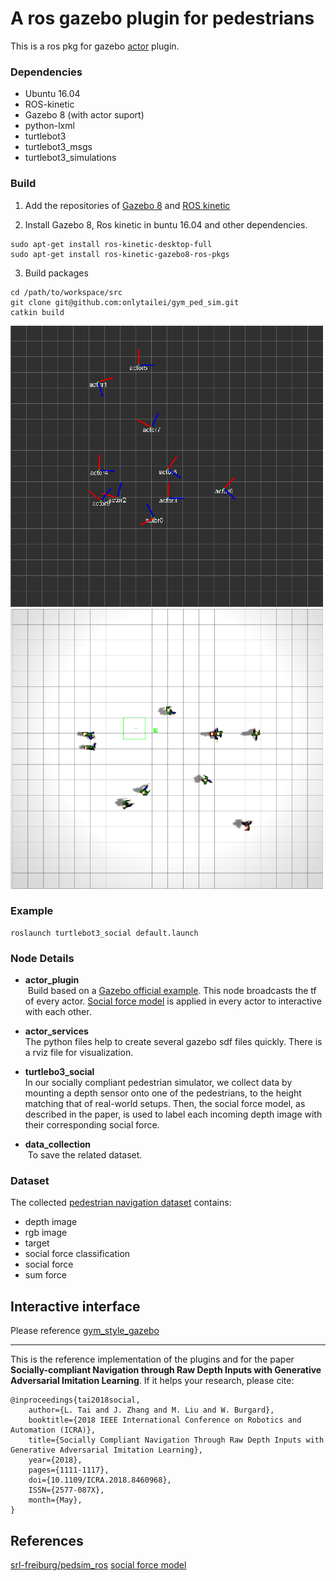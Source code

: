 # A ros gazebo plugin for pedestrians

This is a ros pkg for gazebo [actor](http://gazebosim.org/tutorials?tut=actor&cat=build_robot) plugin.

### Dependencies
* Ubuntu 16.04
* ROS-kinetic
* Gazebo 8 (with actor suport)
* python-lxml
* turtlebot3
* turtlebot3_msgs
* turtlebot3_simulations

### Build

1. Add the repositories of [Gazebo 8](http://gazebosim.org/tutorials?tut=install_ubuntu) and [ROS kinetic](http://wiki.ros.org/indigo/Installation/Ubuntu)    

2. Install Gazebo 8, Ros kinetic in buntu 16.04 and other dependencies.
```
sudo apt-get install ros-kinetic-desktop-full
sudo apt-get install ros-kinetic-gazebo8-ros-pkgs
```

3. Build packages
```
cd /path/to/workspace/src
git clone git@github.com:onlytailei/gym_ped_sim.git
catkin build
```

![rviz](./rviz_view.png)
![gazebo](./gazebo_view.png)

### Example
```
roslaunch turtlebot3_social default.launch
```

### Node Details
- **actor_plugin**    
  Build based on a [Gazebo official example](http://gazebosim.org/tutorials?cat=guided_i&tut=guided_i6). This node broadcasts the tf of every actor. [Social force model](http://vision.cse.psu.edu/courses/Tracking/vlpr12/HelbingSocialForceModel95.pdf) is applied in every actor to interactive with each other.

- **actor_services**    
  The python files help to create several gazebo sdf files quickly. There is a rviz file for visualization.

- **turtlebo3_social**    
  In our socially compliant pedestrian simulator, we collect data by mounting a depth sensor onto one of the pedestrians, to the height matching that of real-world setups. Then, the social force model, as described in the paper, is used to label each incoming depth
image with their corresponding social force.

- **data_collection**    
  To save the related dataset.

### Dataset
The collected [pedestrian navigation dataset](https://ram-lab.com/file/tai_icra_2018_dataset.zip) contains:
- depth image
- rgb image
- target 
- social force classification
- social force
- sum force

## Interactive interface
Please reference [gym_style_gazebo](https://github.com/onlytailei/gym_style_gazebo)


------

This is the reference implementation of the plugins and for the paper **Socially-compliant Navigation through Raw Depth Inputs with Generative Adversarial Imitation Learning**. 
If it helps your research, please cite:
```
@inproceedings{tai2018social,
    author={L. Tai and J. Zhang and M. Liu and W. Burgard},
    booktitle={2018 IEEE International Conference on Robotics and Automation (ICRA)}, 
    title={Socially Compliant Navigation Through Raw Depth Inputs with Generative Adversarial Imitation Learning}, 
    year={2018}, 
    pages={1111-1117}, 
    doi={10.1109/ICRA.2018.8460968}, 
    ISSN={2577-087X}, 
    month={May},
}
```

## References
[srl-freiburg/pedsim_ros](https://github.com/srl-freiburg/pedsim_ros)
[social force model](http://vision.cse.psu.edu/courses/Tracking/vlpr12/HelbingSocialForceModel95.pdf)


